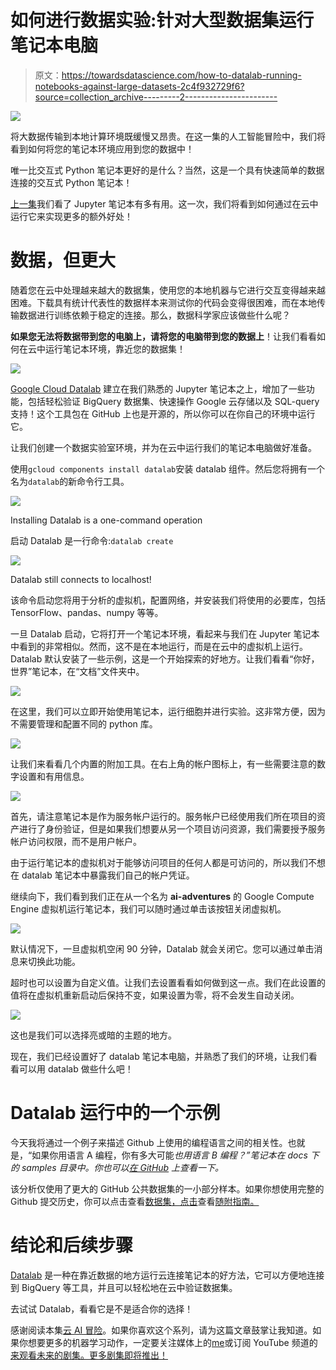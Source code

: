 # 如何进行数据实验:针对大型数据集运行笔记本电脑

> 原文：<https://towardsdatascience.com/how-to-datalab-running-notebooks-against-large-datasets-2c4f932729f6?source=collection_archive---------2----------------------->

![](img/ba2134726e608430e998da62bc0f74bb.png)

将大数据传输到本地计算环境既缓慢又昂贵。在这一集的人工智能冒险中，我们将看到如何将您的笔记本环境应用到您的数据中！

唯一比交互式 Python 笔记本更好的是什么？当然，这是一个具有快速简单的数据连接的交互式 Python 笔记本！

[上一集](/interactive-data-science-with-jupyter-notebooks-457ab4928b08)我们看了 Jupyter 笔记本有多有用。这一次，我们将看到如何通过在云中运行它来实现更多的额外好处！

# 数据，但更大

随着您在云中处理越来越大的数据集，使用您的本地机器与它进行交互变得越来越困难。下载具有统计代表性的数据样本来测试你的代码会变得很困难，而在本地传输数据进行训练依赖于稳定的连接。那么，数据科学家应该做些什么呢？

**如果您无法将数据带到您的电脑上，请将您的电脑带到您的数据上**！让我们看看如何在云中运行笔记本环境，靠近您的数据集！

![](img/e84ba68203d527502d6fb0964844b664.png)

[Google Cloud Datalab](https://cloud.google.com/datalab/) 建立在我们熟悉的 Jupyter 笔记本之上，增加了一些功能，包括轻松验证 BigQuery 数据集、快速操作 Google 云存储以及 SQL-query 支持！这个工具包在 GitHub 上也是开源的，所以你可以在你自己的环境中运行它。

让我们创建一个数据实验室环境，并为在云中运行我们的笔记本电脑做好准备。

使用`gcloud components install datalab`安装 datalab 组件。然后您将拥有一个名为`datalab`的新命令行工具。

![](img/51f79ca410905564060ce96aa58f03a4.png)

Installing Datalab is a one-command operation

启动 Datalab 是一行命令:`datalab create`

![](img/12761f7501abbef9bee742a675bf537f.png)

Datalab still connects to localhost!

该命令启动您将用于分析的虚拟机，配置网络，并安装我们将使用的必要库，包括 TensorFlow、pandas、numpy 等等。

一旦 Datalab 启动，它将打开一个笔记本环境，看起来与我们在 Jupyter 笔记本中看到的非常相似。然而，这不是在本地运行，而是在云中的虚拟机上运行。Datalab 默认安装了一些示例，这是一个开始探索的好地方。让我们看看“你好，世界”笔记本，在“文档”文件夹中。

![](img/f1f7b6bb39a8150540881d458c259662.png)

在这里，我们可以立即开始使用笔记本，运行细胞并进行实验。这非常方便，因为不需要管理和配置不同的 python 库。

![](img/c0735b2e78ca6151a309077fe6685607.png)

让我们来看看几个内置的附加工具。在右上角的帐户图标上，有一些需要注意的数字设置和有用信息。

![](img/71b64f929cbb398b98def349316b788f.png)

首先，请注意笔记本是作为服务帐户运行的。服务帐户已经使用我们所在项目的资产进行了身份验证，但是如果我们想要从另一个项目访问资源，我们需要授予服务帐户访问权限，而不是用户帐户。

由于运行笔记本的虚拟机对于能够访问项目的任何人都是可访问的，所以我们不想在 datalab 笔记本中暴露我们自己的帐户凭证。

继续向下，我们看到我们正在从一个名为 **ai-adventures** 的 Google Compute Engine 虚拟机运行笔记本，我们可以随时通过单击该按钮关闭虚拟机。

![](img/09422708ae2d60d8cf8b4294687fd340.png)

默认情况下，一旦虚拟机空闲 90 分钟，Datalab 就会关闭它。您可以通过单击消息来切换此功能。

超时也可以设置为自定义值。让我们去设置看看如何做到这一点。我们在此设置的值将在虚拟机重新启动后保持不变，如果设置为零，将不会发生自动关闭。

![](img/43299049951f59988d1ab407484d276a.png)

这也是我们可以选择亮或暗的主题的地方。

现在，我们已经设置好了 datalab 笔记本电脑，并熟悉了我们的环境，让我们看看可以用 datalab 做些什么吧！

# Datalab 运行中的一个示例

今天我将通过一个例子来描述 Github 上使用的编程语言之间的相关性。也就是，“如果你用语言 A 编程，你有多大可能*也用语言 B 编程？”笔记本在 docs 下的 samples 目录中。你也可以[在 GitHub](https://github.com/googledatalab/notebooks/blob/master/samples/Programming%20Language%20Correlation.ipynb) 上查看一下。*

该分析仅使用了更大的 GitHub 公共数据集的一小部分样本。如果你想使用完整的 Github 提交历史，你可以点击查看[数据集，点击](https://bigquery.cloud.google.com/dataset/bigquery-public-data:github_repos)查看[随附指南。](https://cloud.google.com/bigquery/public-data/github)

# 结论和后续步骤

[Datalab](https://cloud.google.com/datalab/docs/) 是一种在靠近数据的地方运行云连接笔记本的好方法，它可以方便地连接到 BigQuery 等工具，并且可以轻松地在云中验证数据集。

去试试 Datalab，看看它是不是适合你的选择！

感谢阅读本集[云 AI 冒险](https://goo.gl/UC5usG)。如果你喜欢这个系列，请为这篇文章鼓掌让我知道。如果你想要更多的机器学习动作，一定要关注媒体上的[me](https://medium.com/@yufengg)或订阅 YouTube 频道的[来观看未来的剧集。更多剧集即将推出！](https://goo.gl/S0AS51)